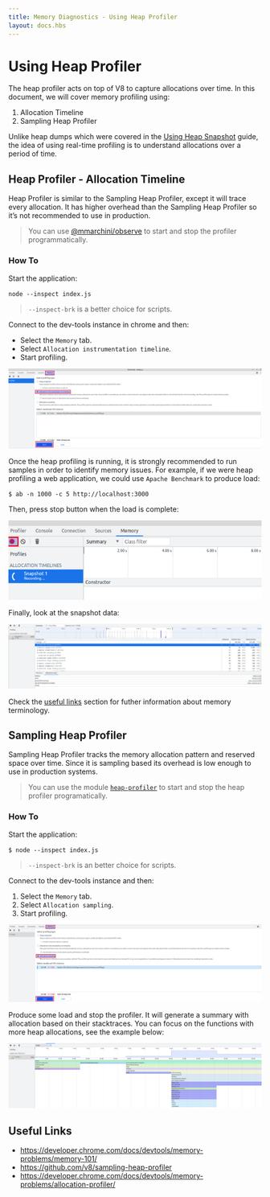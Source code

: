 ```yaml
---
title: Memory Diagnostics - Using Heap Profiler
layout: docs.hbs
---
```


# Using Heap Profiler

The heap profiler acts on top of V8 to capture allocations over time. In this
document, we will cover memory profiling using:

1. Allocation Timeline
2. Sampling Heap Profiler

Unlike heap dumps which were covered in the [Using Heap Snapshot][] guide, the
idea of using real-time profiling is to understand allocations over a period of
time.

## Heap Profiler - Allocation Timeline

Heap Profiler is similar to the Sampling Heap Profiler, except it will trace
every allocation. It has higher overhead than the Sampling Heap Profiler so
it’s not recommended to use in production.

> You can use [@mmarchini/observe][] to start and stop the profiler
> programmatically.

### How To

Start the application:

```console
node --inspect index.js
```

> `--inspect-brk` is a better choice for scripts.

Connect to the dev-tools instance in chrome and then:

* Select the `Memory` tab.
* Select `Allocation instrumentation timeline`.
* Start profiling.

![heap profiler tutorial step 1][heap profiler tutorial 1]

Once the heap profiling is running, it is strongly recommended to run samples
in order to identify memory issues. For example, if we were heap profiling a
web application, we could use `Apache Benchmark` to produce load:

```console
$ ab -n 1000 -c 5 http://localhost:3000
```

Then, press stop button when the load is complete:

![heap profiler tutorial step 2][heap profiler tutorial 2]

Finally, look at the snapshot data:

![heap profiler tutorial step 3][heap profiler tutorial 3]

Check the [useful links](#useful-links) section for futher information
about memory terminology.

## Sampling Heap Profiler

Sampling Heap Profiler tracks the memory allocation pattern and reserved space
over time. Since it is sampling based its overhead is low enough to use in
production systems.

> You can use the module [`heap-profiler`][] to start and stop the heap
> profiler programatically.

### How To

Start the application:

```console
$ node --inspect index.js
```

> `--inspect-brk` is an better choice for scripts.

Connect to the dev-tools instance and then:

1. Select the `Memory` tab.
2. Select `Allocation sampling`.
3. Start profiling.

![heap profiler tutorial 4][heap profiler tutorial 4]

Produce some load and stop the profiler. It will generate a summary with
allocation based on their stacktraces. You can focus on the functions with more
heap allocations, see the example below:

![heap profiler tutorial 5][heap profiler tutorial 5]

## Useful Links

* https://developer.chrome.com/docs/devtools/memory-problems/memory-101/
* https://github.com/v8/sampling-heap-profiler
* https://developer.chrome.com/docs/devtools/memory-problems/allocation-profiler/

[Using Heap Snapshot]: /en/docs/guides/diagnostics/memory/using-heap-snapshot/
[@mmarchini/observe]: https://www.npmjs.com/package/@mmarchini/observe
[`heap-profiler`]: https://www.npmjs.com/package/heap-profile
[heap profiler tutorial 1]: /static/images/docs/guides/diagnostics/heap-profiler-tutorial-1.png
[heap profiler tutorial 2]: /static/images/docs/guides/diagnostics/heap-profiler-tutorial-2.png
[heap profiler tutorial 3]: /static/images/docs/guides/diagnostics/heap-profiler-tutorial-3.png
[heap profiler tutorial 4]: /static/images/docs/guides/diagnostics/heap-profiler-tutorial-4.png
[heap profiler tutorial 5]: /static/images/docs/guides/diagnostics/heap-profiler-tutorial-5.png
